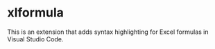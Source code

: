 # xlformula

This is an extension that adds syntax highlighting for Excel formulas in Visual Studio Code.

